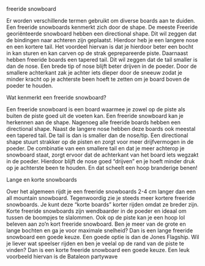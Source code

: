 freeride snowboard

Er worden verschillende termen gebruikt om diverse boards aan te duiden. 
Een freeride snowboards kenmerkt zich door de shape. 
De meeste Freeride georiënteerde snowboard hebben een directional shape. 
Dit wil zeggen dat de bindingen naar achteren zijn geplaatst. 
Hierdoor heb je een langere nose en een kortere tail. 
Het voordeel hiervan is dat je hierdoor beter een bocht in kan sturen en kan carven op de strak geprepareerde piste. 
Daarnaast hebben freeride boards een tapered tail. 
Dit wil zeggen dat de tail smaller is dan de nose. 
Een brede tip of nose blijft beter drijven in de poeder. 
Door de smallere achterkant zak je achter iets dieper door de sneeuw zodat je minder kracht op je achterste been hoeft te zetten om je board boven de poeder te houden.


Wat kenmerkt een freeride snowboard?

Een freeride snowboard is een board waarmee je zowel op de piste als buiten de piste goed uit de voeten kan. 
Een freeride snowboard kan je herkennen aan de shape. 
Nagenoeg alle freeride boards hebben een directional shape. 
Naast de langere nose hebben deze boards ook meestal een tapered tail. 
De tail is dan is smaller dan de nose/tip. 
Een directional shape stuurt strakker op de pisten en zorgt voor meer drijfvermogen in de poeder. 
De combinatie van een smallere tail en dat je meer achterop je snowboard staat, zorgt ervoor dat de achterkant van het board iets wegzakt in de poeder. 
Hierdoor blijft de nose goed “drijven” en je hoeft minder druk op je achterste been te houden. 
En dat scheelt een hoop branderige benen!


Lange en korte snowboards

Over het algemeen rijdt je een freeride snowboards 2-4 cm langer dan een all mountain snowboard. 
Tegenwoordig zie je steeds meer kortere freeride snowboards. 
Je kunt deze “korte boards” korter rijden omdat ze breder zijn. 
Korte freeride snowboards zijn wendbaarder in de poeder en ideaal om tussen de boompjes te slalommen. 
Ook op de piste kan je een hoop lol beleven aan zo’n kort freeride snowboard. 
Ben je meer van de grote en lange bochten en ga je voor maximale snelheid? 
Dan is een lange freeride snowboard een goede keuze. Een goede optie is dan de Jones Flagship. 
Wil je liever wat speelser rijden en ben je veelal op de rand van de piste te vinden? 
Dan is een korte freeride snowboard een goede keuze. Een leuk voorbeeld hiervan is de Bataleon partywave